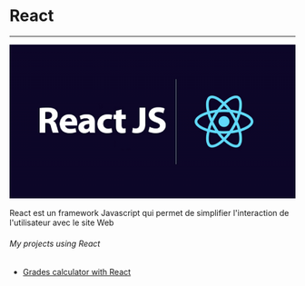 # React <Badge type="tip" text="React" />

---
![todo liste](../images/react.png)

React est un framework Javascript qui permet de simplifier l'interaction de l'utilisateur avec le site Web


###### My projects using React
- [Grades calculator with React](../projects/grade-calculator.md)